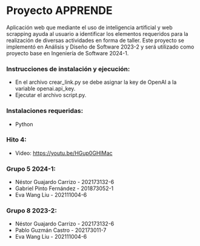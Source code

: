 # Proyecto APPRENDE
 Aplicación web que mediante el uso de inteligencia artificial y web scrapping ayuda al usuario a identificar los elementos requeridos para la realización de diversas actividades en forma de taller.
 Este proyecto se implementó en Análisis y Diseño de Software 2023-2 y será utilizado como proyecto base en Ingeniería de Software 2024-1.

### Instrucciones de instalación y ejecución:
- En el archivo crear_link.py se debe asignar la key de OpenAI a la variable openai.api_key.
- Ejecutar el archivo script.py.

### Instalaciones requeridas:
- Python

### Hito 4:
- Video: https://youtu.be/HGup0GHIMac

### Grupo 5 2024-1:
- Néstor Guajardo Carrizo - 202173132-6
- Gabriel Pinto Fernández - 201873052-1
- Eva Wang Liu - 202111004-6

### Grupo 8 2023-2:
- Néstor Guajardo Carrizo - 202173132-6
- Pablo Guzmán Castro - 202173011-7
- Eva Wang Liu - 202111004-6
